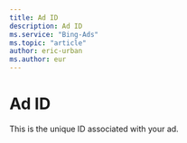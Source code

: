 ```yaml
---
title: Ad ID
description: Ad ID
ms.service: "Bing-Ads"
ms.topic: "article"
author: eric-urban
ms.author: eur
---
```


# Ad ID

This is the unique ID associated with your ad.



